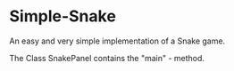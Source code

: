 # Simple-Snake
An easy and very simple implementation of a Snake game. 

The Class SnakePanel contains the "main" - method. 
